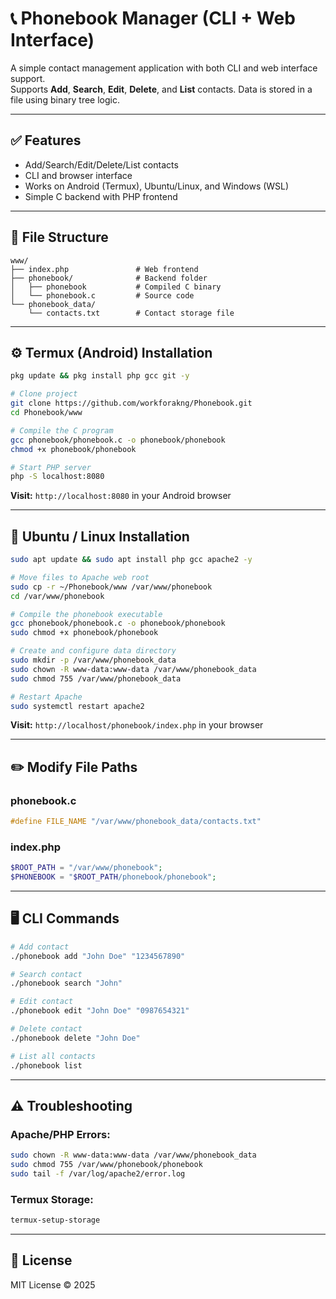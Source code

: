 # 📞 Phonebook Manager (CLI + Web Interface)

A simple contact management application with both CLI and web interface support.  
Supports **Add**, **Search**, **Edit**, **Delete**, and **List** contacts. Data is stored in a file using binary tree logic.

---

## ✅ Features

- Add/Search/Edit/Delete/List contacts
- CLI and browser interface
- Works on Android (Termux), Ubuntu/Linux, and Windows (WSL)
- Simple C backend with PHP frontend

---

## 📁 File Structure

```
www/
├── index.php               # Web frontend
├── phonebook/              # Backend folder
│   ├── phonebook           # Compiled C binary
│   └── phonebook.c         # Source code
└── phonebook_data/
    └── contacts.txt        # Contact storage file
```

---

## ⚙️ Termux (Android) Installation

```bash
pkg update && pkg install php gcc git -y

# Clone project
git clone https://github.com/workforakng/Phonebook.git
cd Phonebook/www

# Compile the C program
gcc phonebook/phonebook.c -o phonebook/phonebook
chmod +x phonebook/phonebook

# Start PHP server
php -S localhost:8080
```

**Visit:** `http://localhost:8080` in your Android browser

---

## 🐧 Ubuntu / Linux Installation

```bash
sudo apt update && sudo apt install php gcc apache2 -y

# Move files to Apache web root
sudo cp -r ~/Phonebook/www /var/www/phonebook
cd /var/www/phonebook

# Compile the phonebook executable
gcc phonebook/phonebook.c -o phonebook/phonebook
sudo chmod +x phonebook/phonebook

# Create and configure data directory
sudo mkdir -p /var/www/phonebook_data
sudo chown -R www-data:www-data /var/www/phonebook_data
sudo chmod 755 /var/www/phonebook_data

# Restart Apache
sudo systemctl restart apache2
```

**Visit:** `http://localhost/phonebook/index.php` in your browser

---

## ✏️ Modify File Paths

### phonebook.c

```c
#define FILE_NAME "/var/www/phonebook_data/contacts.txt"
```

### index.php

```php
$ROOT_PATH = "/var/www/phonebook";
$PHONEBOOK = "$ROOT_PATH/phonebook/phonebook";
```

---

## 🖥 CLI Commands

```bash
# Add contact
./phonebook add "John Doe" "1234567890"

# Search contact
./phonebook search "John"

# Edit contact
./phonebook edit "John Doe" "0987654321"

# Delete contact
./phonebook delete "John Doe"

# List all contacts
./phonebook list
```

---

## ⚠️ Troubleshooting

### Apache/PHP Errors:
```bash
sudo chown -R www-data:www-data /var/www/phonebook_data
sudo chmod 755 /var/www/phonebook/phonebook
sudo tail -f /var/log/apache2/error.log
```

### Termux Storage:
```bash
termux-setup-storage
```

---

## 📜 License

MIT License © 2025
